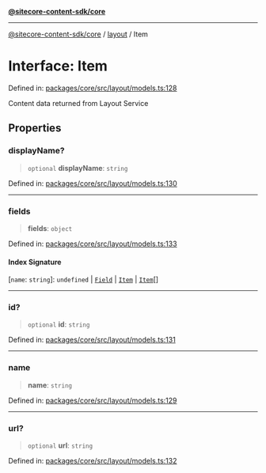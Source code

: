 [**@sitecore-content-sdk/core**](../../README.md)

***

[@sitecore-content-sdk/core](../../README.md) / [layout](../README.md) / Item

# Interface: Item

Defined in: [packages/core/src/layout/models.ts:128](https://github.com/Sitecore/xmc-jss-dev/blob/f4a8fa660d68db3c8a3a184bf4bb6c838e2b1802/packages/core/src/layout/models.ts#L128)

Content data returned from Layout Service

## Properties

### displayName?

> `optional` **displayName**: `string`

Defined in: [packages/core/src/layout/models.ts:130](https://github.com/Sitecore/xmc-jss-dev/blob/f4a8fa660d68db3c8a3a184bf4bb6c838e2b1802/packages/core/src/layout/models.ts#L130)

***

### fields

> **fields**: `object`

Defined in: [packages/core/src/layout/models.ts:133](https://github.com/Sitecore/xmc-jss-dev/blob/f4a8fa660d68db3c8a3a184bf4bb6c838e2b1802/packages/core/src/layout/models.ts#L133)

#### Index Signature

\[`name`: `string`\]: `undefined` \| [`Field`](Field.md) \| [`Item`](Item.md) \| [`Item`](Item.md)[]

***

### id?

> `optional` **id**: `string`

Defined in: [packages/core/src/layout/models.ts:131](https://github.com/Sitecore/xmc-jss-dev/blob/f4a8fa660d68db3c8a3a184bf4bb6c838e2b1802/packages/core/src/layout/models.ts#L131)

***

### name

> **name**: `string`

Defined in: [packages/core/src/layout/models.ts:129](https://github.com/Sitecore/xmc-jss-dev/blob/f4a8fa660d68db3c8a3a184bf4bb6c838e2b1802/packages/core/src/layout/models.ts#L129)

***

### url?

> `optional` **url**: `string`

Defined in: [packages/core/src/layout/models.ts:132](https://github.com/Sitecore/xmc-jss-dev/blob/f4a8fa660d68db3c8a3a184bf4bb6c838e2b1802/packages/core/src/layout/models.ts#L132)
